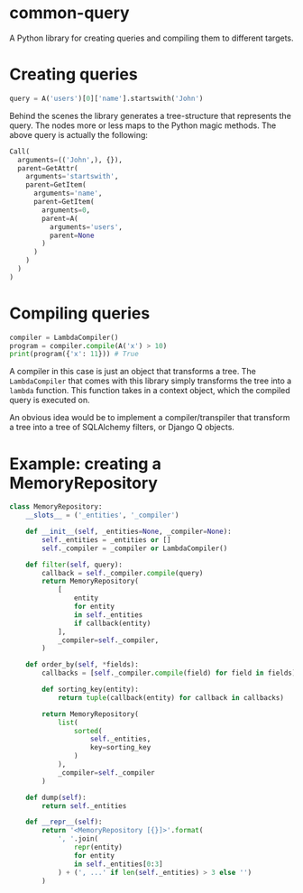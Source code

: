 # common-query
A Python library for creating queries and compiling them to different targets.

# Creating queries

```python
query = A('users')[0]['name'].startswith('John')
```

Behind the scenes the library generates a tree-structure that represents the query. The nodes more or less maps to the Python magic methods.
The above query is actually the following:

```python
Call(
  arguments=(('John',), {}),
  parent=GetAttr(
    arguments='startswith',
    parent=GetItem(
      arguments='name',
      parent=GetItem(
        arguments=0,
        parent=A(
          arguments='users',
          parent=None
        )
      )
    )
  )
)
```

# Compiling queries

```python
compiler = LambdaCompiler()
program = compiler.compile(A('x') > 10)
print(program({'x': 11})) # True
```

A compiler in this case is just an object that transforms a tree. The `LambdaCompiler` that comes with this library simply transforms the tree into a `lambda` function. This function takes in a context object, which the compiled query is executed on.

An obvious idea would be to implement a compiler/transpiler that transform a tree into a tree of SQLAlchemy filters, or Django Q objects.

# Example: creating a MemoryRepository

```python
class MemoryRepository:
    __slots__ = ('_entities', '_compiler')

    def __init__(self, _entities=None, _compiler=None):
        self._entities = _entities or []
        self._compiler = _compiler or LambdaCompiler()

    def filter(self, query):
        callback = self._compiler.compile(query)
        return MemoryRepository(
            [
                entity
                for entity
                in self._entities
                if callback(entity)
            ],
            _compiler=self._compiler,
        )

    def order_by(self, *fields):
        callbacks = [self._compiler.compile(field) for field in fields]

        def sorting_key(entity):
            return tuple(callback(entity) for callback in callbacks)

        return MemoryRepository(
            list(
                sorted(
                    self._entities,
                    key=sorting_key
                )
            ),
            _compiler=self._compiler
        )

    def dump(self):
        return self._entities

    def __repr__(self):
        return '<MemoryRepository [{}]>'.format(
            ', '.join(
                repr(entity)
                for entity
                in self._entities[0:3]
            ) + (', ...' if len(self._entities) > 3 else '')
        )
```
